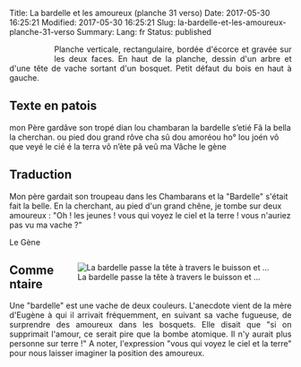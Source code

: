Title:  La bardelle et les amoureux (planche 31 verso)
Date: 2017-05-30 16:25:21
Modified: 2017-05-30 16:25:21
Slug: la-bardelle-et-les-amoureux-planche-31-verso
Summary: 
Lang: fr
Status: published


<figure class="image-block" style="float: left;">
  <img alt="" src="{static}/images/planche_31_verso.png">
  <figcaption style="max-width: 228px"></figcaption>
</figure>
<p style="text-align:justify;">Planche verticale, rectangulaire, bordée d'écorce et gravée sur les deux faces. En haut de la planche, dessin d'un arbre et d'une tête de vache sortant d'un bosquet. Petit défaut du bois en haut à gauche.</p>

## Texte en patois
mon Père gardâve son tropé dian lou chambaran la bardelle s’etié Fâ la bella la cherchan. ou  pied dou grand rôve cha sû dou amoréou  ho°  lou joén vô que veyé le cié é la terra vô n’ète pâ veû ma Vâche                     le gène

## Traduction
Mon père gardait son troupeau dans les Chambarans et la "Bardelle" s'était fait la belle. En la cherchant, au pied d'un grand chêne, je tombe sur deux amoureux : "Oh ! les jeunes ! vous qui voyez le ciel et la terre ! vous n'auriez pas vu ma vache ?"

Le Gène
<figure class="image-block" style="float: right;">
  <img alt="La bardelle passe la tête à travers le buisson et ..." src="{static}/images/planche_31_verso_dessin.png">
  <figcaption style="max-width: 380px">La bardelle passe la tête à travers le buisson et ...</figcaption>
</figure>


## Commentaire
<p style="text-align:justify;">Une "bardelle" est une vache de deux couleurs. L'anecdote vient de la mère d'Eugène à qui il arrivait fréquemment, en suivant sa vache fugueuse, de surprendre des amoureux dans les bosquets. Elle disait que "si on supprimait l'amour, ce serait pire que la bombe atomique. Il n'y aurait plus personne sur terre !"
A noter, l'expression "vous qui voyez le ciel et la terre" pour nous laisser imaginer la position des amoureux.</p>




